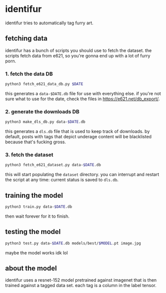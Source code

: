 # identifur

identifur tries to automatically tag furry art.

## fetching data

identifur has a bunch of scripts you should use to fetch the dataset. the scripts fetch data from e621, so you're gonna end up with a lot of furry porn.

### 1. fetch the data DB

```sh
python3 fetch_e621_data_db.py $DATE
```

this generates a `data-$DATE.db` file for use with everything else. if you're not sure what to use for the date, check the files in https://e621.net/db_export/.

### 2. generate the downloads DB

```sh
python3 make_dls_db.py data-$DATE.db
```

this generates a `dls.db` file that is used to keep track of downloads. by default, posts with tags that depict underage content will be blacklisted because that's fucking gross.

### 3. fetch the dataset

```sh
python3 fetch_e621_dataset.py data-$DATE.db
```

this will start populating the `dataset` directory. you can interrupt and restart the script at any time: current status is saved to `dls.db`.

## training the model

```sh
python3 train.py data-$DATE.db
```

then wait forever for it to finish.

## testing the model

```sh
python3 test.py data-$DATE.db models/best/$MODEL.pt image.jpg
```

maybe the model works idk lol

## about the model

identifur uses a resnet-152 model pretrained against imagenet that is then trained against a tagged data set. each tag is a column in the label tensor.
